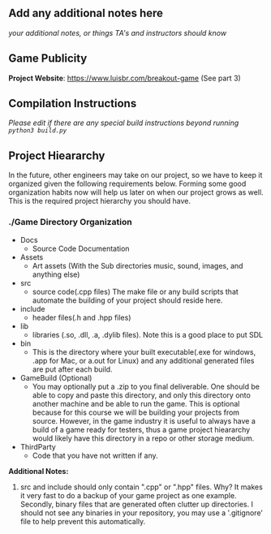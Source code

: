 ## Add any additional notes here

*your additional notes, or things TA's and instructors should know*

## Game Publicity

**Project Website**: https://www.luisbr.com/breakout-game (See part 3)

## Compilation Instructions

*Please edit if there are any special build instructions beyond running `python3 build.py`*

## Project Hieararchy

In the future, other engineers may take on our project, so we have to keep it organized given the following requirements below. Forming some good organization habits now will help us later on when our project grows as well. This is the required project hierarchy you should have.

### ./Game Directory Organization

- Docs 
    - Source Code Documentation
- Assets
    - Art assets (With the Sub directories music, sound, images, and anything else)
- src
    - source code(.cpp files) The make file or any build scripts that automate the building of your project should reside here.
- include
    - header files(.h and .hpp files)
- lib
    - libraries (.so, .dll, .a, .dylib files). Note this is a good place to put SDL
- bin
    - This is the directory where your built executable(.exe for windows, .app for Mac, or a.out for Linux) and any additional generated files are put after each build.
- GameBuild (Optional)
    - You may optionally put a .zip to you final deliverable. One should be able to copy and paste this directory, and only this directory onto another machine and be able to run the game. This is optional because for this course we will be building your projects from source. However, in the game industry it is useful to always have a build of a game ready for testers, thus a game project hieararchy would likely have this directory in a repo or other storage medium.
- ThirdParty
    - Code that you have not written if any.

**Additional Notes:** 

1. src and include should only contain ".cpp" or ".hpp" files. Why? It makes it very fast to do a backup of your game project as one example. Secondly, binary files that are generated often clutter up directories. I should not see any binaries in your repository, you may use a '.gitignore' file to help prevent this automatically. 

